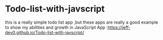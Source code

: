 # Todo-list-with-javscript
this is a really simple todo list app ,but these apps are really a good example to show my abilities and growth in JavaScript
App :https://jeff-dev0.github.io/Todo-list-with-javscript/
